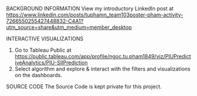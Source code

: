 BACKGROUND INFORMATION
View my introductory LinkedIn post at https://www.linkedin.com/posts/tuphamn_team103poster-pham-activity-7266550255427448832-C4A1?utm_source=share&utm_medium=member_desktop

INTERACTIVE VISUALIZATIONS
1. Go to Tableau Public at https://public.tableau.com/app/profile/ngoc.tu.pham1849/viz/PIUPredictiveAnalytics/PIU-SIIPrediction
2. Select algorithm and explore & interact with the filters and visualizations on the dashboards.

SOURCE CODE
The Source Code is kept private for this project.
